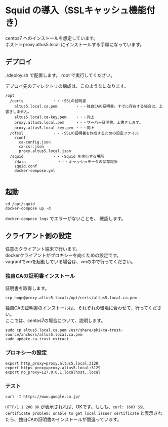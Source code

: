 Squid の導入（SSLキャッシュ機能付き）
==================================

centos7 へのインストールを想定しています。  
ホスト＝proxy.altus5.local にインストールする手順になっています。

## デプロイ

./deploy.sh で配置します。
root で実行してください。

デプロイ先のディレクトリの構成は、このようなになります。
```
/opt
  /certs             ・・・SSLの証明書
    altus5.local.ca.pem        ・・・独自CAの証明書。すでに存在する場合は、上書きしません。
    altus5.local.ca-key.pem    ・・・同上
    proxy.altus5.local.pem     ・・・サーバー証明書。上書きします。
    proxy.altus5.local-key.pem ・・・同上
  /cfssl             ・・・SSLの証明書を作成するための設定ファイル
    /conf
      ca-config.json
      ca-csr.json
      proxy.altus5.local.json
  /squid             ・・・Squid を実行する場所
    /data              ・・・キャッシュデータの保存場所
    squid.conf
    docker-compose.yml
    
```

## 起動

```
cd /opt/squid
docker-compose up -d
```
`docker-compose logs` でエラーがないことを、 確認します。

## クライアント側の設定

任意のクライアント端末で行います。  
dockerクライアントがプロキシーを向くための設定です。  
vagrantでvmを起動している場合は、vmの中で行ってください。  

### 独自CAの証明書インストール

証明書を取得します。
```
scp hoge@proxy.altus5.local:/opt/certs/altus5.local.ca.pem .
```

独自CAの証明書のインストールは、それぞれの環境に合わせて、行ってください。  
ここでは、centos7の場合について、説明します。
```
sudo cp altus5.local.ca.pem /usr/share/pki/ca-trust-source/anchors/altus5.local.ca.pem
sudo update-ca-trust extract
```

### プロキシーの設定

```
export http_proxy=proxy.altus5.local:3128
export https_proxy=proxy.altus5.local:3129
export no_proxy=127.0.0.1,localhost,.local
```

### テスト

```
curl -I https://www.google.co.jp/
```
`HTTP/1.1 200 OK` が表示されれば、OKです。もしも、`curl: (60) SSL certificate problem: unable to get local issuer certificate` と表示されたら、独自CAの証明書のインストールが間違っています。

